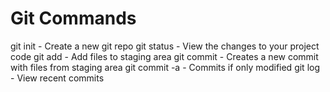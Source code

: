 # Git Commands

git init - Create a new git repo
git status - View the changes to your project code
git add - Add files to staging area
git commit - Creates a new commit with files from staging area
git commit -a - Commits if only modified
git log - View recent commits